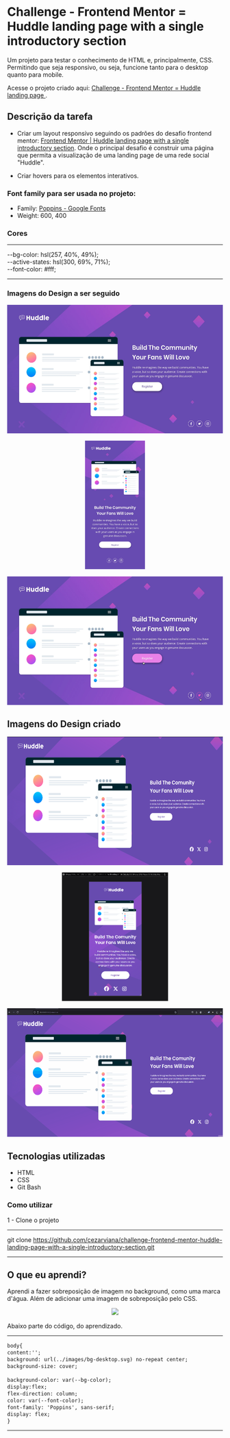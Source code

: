 # Challenge - Frontend Mentor = Huddle landing page with a single introductory section

Um projeto para testar o conhecimento de HTML e, principalmente, CSS. Permitindo que seja responsivo, ou seja, funcione tanto para o desktop quanto para mobile.

Acesse o projeto criado aqui: [Challenge - Frontend Mentor = Huddle landing page ](https://cezarviana.github.io/challenge-frontend-mentor-huddle-landing-page-with-a-single-introductory-section/).

## Descrição da tarefa

- Criar um layout responsivo seguindo os padrões do desafio frontend mentor: [Frontend Mentor | Huddle landing page with a single introductory section](https://www.frontendmentor.io/challenges/huddle-landing-page-with-a-single-introductory-section-B_2Wvxgi0). Onde o principal desafio é construir uma página que permita a visualização de uma landing page de uma rede social "Huddle".

- Criar hovers para os elementos interativos.

### Font family para ser usada no projeto:

- Family: [Poppins - Google Fonts](https://fonts.google.com/specimen/Poppins)
- Weight: 600, 400

### Cores
***
--bg-color: hsl(257, 40%, 49%); <br>
--active-states: hsl(300, 69%, 71%); <br>
--font-color: #fff; <br>
***

### Imagens do Design a ser seguido
<div align="center">
<img src="./src/design/desktop-design.jpg" style="height: 300px;"> <br>

<img src="./src/design/mobile-design.jpg" style="height: 300px;"> <br>

<img src="./src/design/active-states.jpg" style="height: 300px;">
</div>


## Imagens do Design criado
<div align="center">

<img src="./src/design/my-design-desktop.png"  style="height: 300px; text-align: center;"> <br>

<img src="./src/design/my-design-mobile.png"  style="height: 300px; text-align: center;"> <br>

<img src="./src/design/my-active-states.gif"  style="height: 300px; text-align: center;">
</div>

## Tecnologias utilizadas
- HTML
- CSS
- Git Bash

### Como utilizar

1 - Clone o projeto
***
git clone <https://github.com/cezarviana/challenge-frontend-mentor-huddle-landing-page-with-a-single-introductory-section.git>
***

## O que eu aprendi?

Aprendi a fazer sobreposição de imagem no background, como uma marca d'água. Além de adicionar uma imagem de sobreposição pelo CSS.

<div align="center">
<img src="./src/design/nft-card.gif"  style="height: 300px; text-align: center;">
</div>

Abaixo parte do código, do aprendizado.

***
    body{
    content:'';
    background: url(../images/bg-desktop.svg) no-repeat center;
    background-size: cover;

    background-color: var(--bg-color);
    display:flex;
    flex-direction: column;
    color: var(--font-color);
    font-family: 'Poppins', sans-serif;
    display: flex;
    }
***

